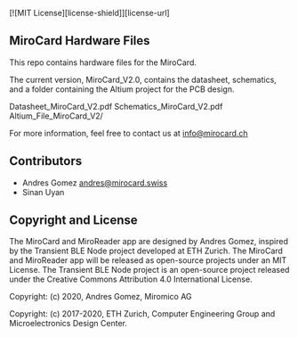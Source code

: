 [![MIT License][license-shield]][license-url]

## MiroCard Hardware Files

This repo contains hardware files for the MiroCard.

The current version, MiroCard_V2.0, contains the datasheet, schematics, and a folder
containing the Altium project for the PCB design.

  Datasheet_MiroCard_V2.pdf
  Schematics_MiroCard_V2.pdf
  Altium_File_MiroCard_V2/

For more information, feel free to contact us at info@mirocard.ch

## Contributors

* Andres Gomez <andres@mirocard.swiss>
* Sinan Uyan

## Copyright and License

The MiroCard and MiroReader app are designed by Andres Gomez, inspired by the Transient BLE Node project developed at ETH Zurich. 
The MiroCard and MiroReader app will be released as open-source projects under an MIT License. 
The Transient BLE Node project is an open-source project released under the Creative Commons Attribution 4.0 International License.

Copyright: (c) 2020, Andres Gomez, Miromico AG

Copyright: (c) 2017-2020, ETH Zurich, Computer Engineering Group and Microelectronics Design Center.

